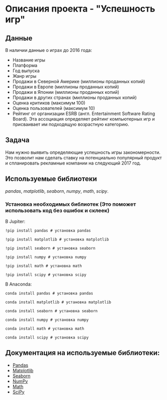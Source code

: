 # Описания проекта - "Успешность игр"


## Данные

В наличии данные о играх до 2016 года:
- Название игры
- Платформа
- Год выпуска
- Жанр игры
- Продажи в Северной Америке (миллионы проданных копий)
- Продажи в Европе (миллионы проданных копий)
- Продажи в Японии (миллионы проданных копий)
- Продажи в других странах (миллионы проданных копий)
- Оценка критиков (максимум 100)
- Оценка пользователей (максимум 10)
- Рейтинг от организации ESRB (англ. Entertainment Software Rating Board). Эта ассоциация определяет рейтинг компьютерных игр и присваивает им подходящую возрастную категорию.

## Задача

Нам нужно выявить определяющие успешность игры закономерности. Это позволит нам сделать ставку на потенциально популярный продукт и спланировать рекламные компании на следующий 2017 год. 

## Используемые библиотеки
*pandas*, *matplotlib*, *seaborn*, *numpy*, *math*, *scipy*.

### Установка необходимых библиотек (Это поможет использовать код без ошибок и склеек)

В Jupiter:
```
!pip install pandas # установка pandas

!pip install matplotlib # установка matplotlib

!pip install seaborn # установка seaborn

!pip install numpy # установка numpy

!pip install math # установка math

!pip install scipy # установка scipy
```

В Anaconda:
```
conda install pandas # установка pandas

conda install matplotlib # установка matplotlib

conda install seaborn # установка seaborn

conda install numpy # установка numpy

conda install math # установка math

conda install scipy # установка scipy
```

## Документация на используемые библиотеки:
- [Pandas](https://pandas.pydata.org/docs)
- [Matplotlib](https://matplotlib.org/stable/index.html)
- [Seaborn](https://seaborn.pydata.org/index.html)
- [NumPy](https://numpy.org/doc/1.23)
- [Math](https://docs.python.org/3/library/math.html)
- [SciPy](https://docs.scipy.org/doc/scipy/)
